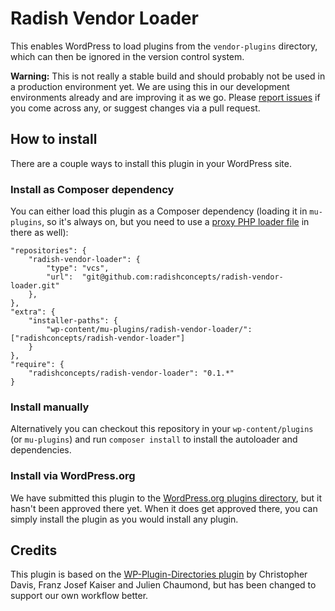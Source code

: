 # Radish Vendor Loader
This enables WordPress to load plugins from the `vendor-plugins` directory, which can then be ignored in the version control system.

**Warning:** This is not really a stable build and should probably not be used in a production environment yet. We are using this in our development environments already and are improving it as we go. Please [report issues](https://github.com/radishconcepts/radish-vendor-loader/issues) if you come across any, or suggest changes via a pull request.

## How to install
There are a couple ways to install this plugin in your WordPress site.

### Install as Composer dependency
You can either load this plugin as a Composer dependency (loading it in `mu-plugins`, so it's always on, but you need to use a [proxy PHP loader file](http://codex.wordpress.org/Must_Use_Plugins#Caveats) in there as well):

```
"repositories": {
	"radish-vendor-loader": {
		"type": "vcs",
		"url":  "git@github.com:radishconcepts/radish-vendor-loader.git"
	},
},
"extra": {
	"installer-paths": {
		"wp-content/mu-plugins/radish-vendor-loader/": ["radishconcepts/radish-vendor-loader"]
	}
},
"require": {
	"radishconcepts/radish-vendor-loader": "0.1.*"
}
```

### Install manually
Alternatively you can checkout this repository in your `wp-content/plugins` (or `mu-plugins`) and run `composer install` to install the autoloader and dependencies.

### Install via WordPress.org
We have submitted this plugin to the [WordPress.org plugins directory](https://wordpress.org/plugins/), but it hasn't been approved there yet. When it does get approved there, you can simply install the plugin as you would install any plugin.

## Credits
This plugin is based on the [WP-Plugin-Directories plugin](https://github.com/chrisguitarguy/WP-Plugin-Directories) by Christopher Davis, Franz Josef Kaiser and Julien Chaumond, but has been changed to support our own workflow better.